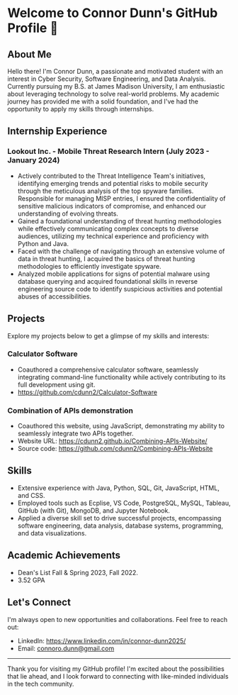 # Welcome to Connor Dunn's GitHub Profile 👋

## About Me
Hello there! I'm Connor Dunn, a passionate and motivated student with an interest in Cyber Security, Software Engineering, and Data Analysis. Currently pursuing my B.S. at James Madison University, I am enthusiastic about leveraging technology to solve real-world problems. My academic journey has provided me with a solid foundation, and I've had the opportunity to apply my skills through internships.

## Internship Experience
### Lookout Inc. - Mobile Threat Research Intern (July 2023 - January 2024)
- Actively contributed to the Threat Intelligence Team's initiatives, identifying emerging trends and potential risks to mobile security through the meticulous analysis of the top spyware families. Responsible for managing MISP entries, I ensured the confidentiality of sensitive malicious indicators of compromise, and enhanced our understanding of evolving threats.
- Gained a foundational understanding of threat hunting methodologies while effectively communicating complex concepts to diverse audiences, utilizing my technical experience and proficiency with Python and Java.
- Faced with the challenge of navigating through an extensive volume of data in threat hunting, I acquired the basics of threat hunting methodologies to efficiently investigate spyware.
- Analyzed mobile applications for signs of potential malware using database querying and acquired foundational skills in reverse engineering source code to identify suspicious activities and potential abuses of accessibilities.

## Projects
Explore my projects below to get a glimpse of my skills and interests:

### Calculator Software
- Coauthored a comprehensive calculator software, seamlessly integrating command-line functionality while actively contributing to its full development using git.
- https://github.com/cdunn2/Calculator-Software 

### Combination of APIs demonstration
- Coauthored this website, using JavaScript, demonstrating my ability to seamlessly integrate two APIs together.
- Website URL: https://cdunn2.github.io/Combining-APIs-Website/ 
- Source code: https://github.com/cdunn2/Combining-APIs-Website

## Skills
- Extensive experience with Java, Python, SQL, Git, JavaScript, HTML, and CSS.
- Employed tools such as Ecplise, VS Code, PostgreSQL, MySQL, Tableau, GitHub (with Git), MongoDB, and Jupyter Notebook.
- Applied a diverse skill set to drive successful projects, encompassing software engineering, data analysis, database systems, programming, and data visualizations. 

## Academic Achievements
- Dean's List Fall & Spring 2023, Fall 2022. 
- 3.52 GPA

## Let's Connect
I'm always open to new opportunities and collaborations. Feel free to reach out:

- LinkedIn: https://www.linkedin.com/in/connor-dunn2025/
- Email: connoro.dunn@gmail.com
---

Thank you for visiting my GitHub profile! I'm excited about the possibilities that lie ahead, and I look forward to connecting with like-minded individuals in the tech community.
